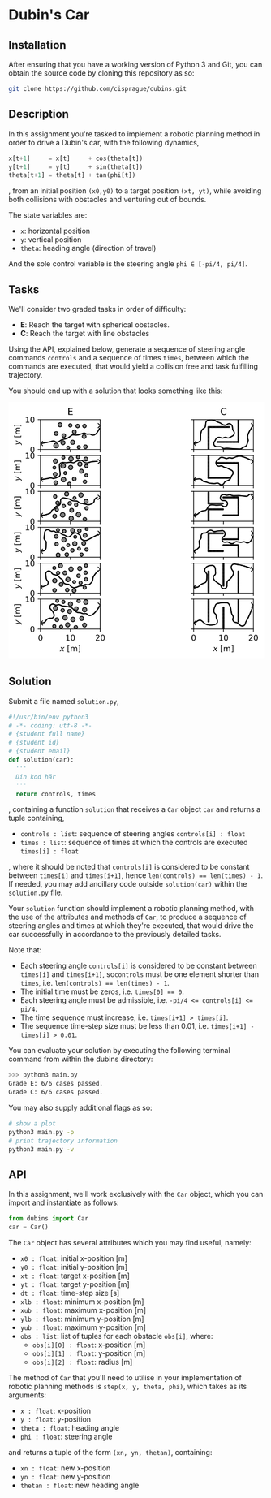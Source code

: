 # Dubin's Car

## Installation
After ensuring that you have a working version of Python 3 and Git, you can obtain the source code by cloning this repository as so:
```bash
git clone https://github.com/cisprague/dubins.git
```

## Description
In this assignment you're tasked to implement a robotic planning method in order to drive a Dubin's car, with the following dynamics,
```python
x[t+1]     = x[t]     + cos(theta[t])
y[t+1]     = y[t]     + sin(theta[t])
theta[t+1] = theta[t] + tan(phi[t])
```
, from an initial position `(x0,y0)` to a target position `(xt, yt)`, while avoiding both collisions with obstacles and venturing out of bounds.

The state variables are:
 - `x`: horizontal position
 - `y`: vertical position
 - `theta`: heading angle (direction of travel)

And the sole control variable is the steering angle `phi ∈ [-pi/4, pi/4]`.

## Tasks

We'll consider two graded tasks in order of difficulty:
 - **E**: Reach the target with spherical obstacles.
 - **C**: Reach the target with line obstacles

Using the API, explained below, generate a sequence of steering angle commands `controls` and a sequence of times `times`, between which the commands are executed, that would yield a collision free and task fulfilling trajectory.

You should end up with a solution that looks something like this:

![](plot.svg)

## Solution
Submit a file named `solution.py`,
```python
#!/usr/bin/env python3
# -*- coding: utf-8 -*-
# {student full name}
# {student id}
# {student email}
def solution(car):
  '''
  Din kod här
  '''
  return controls, times
```
, containing a function `solution` that receives a `Car` object `car` and returns a tuple containing,
 - `controls : list`: sequence of steering angles `controls[i] : float`
 - `times : list`: sequence of times at which the controls are executed `times[i] : float`

, where it should be noted that `controls[i]` is considered to be constant between `times[i]` and `times[i+1]`, hence `len(controls) == len(times) - 1`. If needed, you may add ancillary code outside `solution(car)` within the `solution.py` file.

Your `solution` function should implement a robotic planning method, with the use of the attributes and methods of `Car`, to produce a sequence of steering angles and times at which they're executed, that would drive the car successfully in accordance to the previously detailed tasks.

Note that:
 - Each steering angle `controls[i]` is considered to be constant between `times[i]` and `times[i+1]`, so`controls` must be one element shorter than `times`, i.e. `len(controls) == len(times) - 1`.
 - The initial time must be zeros, i.e. `times[0] == 0`.
 - Each steering angle must be admissible, i.e. `-pi/4 <= controls[i] <= pi/4`.
 - The time sequence must increase, i.e. `times[i+1] > times[i]`.
 - The sequence time-step size must be less than 0.01, i.e. `times[i+1] - times[i] > 0.01`.


You can evaluate your solution by executing the following terminal command from within the dubins directory:

```bash
>>> python3 main.py
Grade E: 6/6 cases passed.
Grade C: 6/6 cases passed.
```

You may also supply additional flags as so:
```bash
# show a plot
python3 main.py -p
# print trajectory information
python3 main.py -v
```


## API

In this assignment, we'll work exclusively with the `Car` object, which you can import and instantiate as follows:

```python
from dubins import Car
car = Car()
```

The `Car` object has several attributes which you may find useful, namely:
 - `x0 : float`: initial x-position [m]
 - `y0 : float`: initial y-position [m]
 - `xt : float`: target x-position [m]
 - `yt : float`: target y-position [m]
 - `dt : float`: time-step size [s]
 - `xlb : float`: minimum x-position [m]
 - `xub : float`: maximum x-position [m]
 - `ylb : float`: minimum y-position [m]
 - `yub : float`: maximum y-position [m]
 - `obs : list`: list of tuples for each obstacle `obs[i]`, where:
   - `obs[i][0] : float`: x-position [m]
   - `obs[i][1] : float`: y-position [m]
   - `obs[i][2] : float`: radius [m]

The method of `Car` that you'll need to utilise in your implementation of robotic planning methods is `step(x, y, theta, phi)`, which takes as its arguments:
 - `x : float`: x-position
 - `y : float`: y-position
 - `theta : float`: heading angle
 - `phi : float`: steering angle

and returns a tuple of the form `(xn, yn, thetan)`, containing:
 - `xn : float`: new x-position
 - `yn : float`: new y-position
 - `thetan : float`: new heading angle
